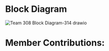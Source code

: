 # Block Diagram

![Team 308 Block Diagram-314 drawio](https://github.com/EGR314Team308/Team308.github.io/assets/157086096/35b05d34-431c-4c7f-abfc-4587fa1bb2e9)

# Member Contributions:

